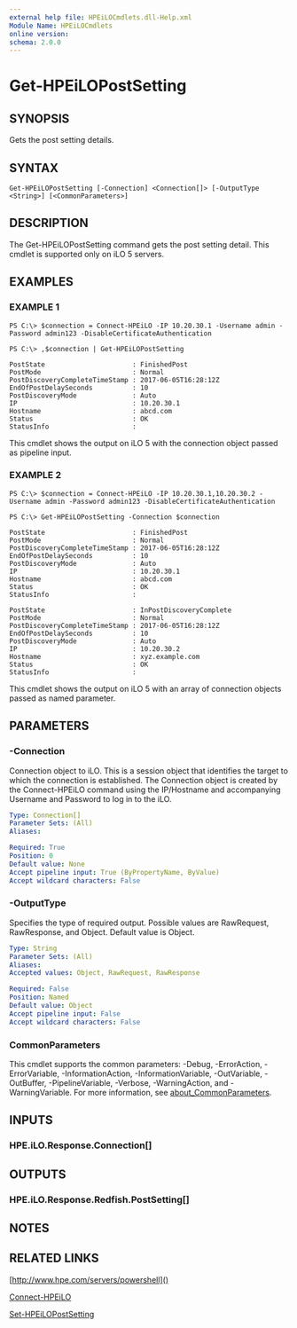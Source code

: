 ```yaml
---
external help file: HPEiLOCmdlets.dll-Help.xml
Module Name: HPEiLOCmdlets
online version:
schema: 2.0.0
---
```


# Get-HPEiLOPostSetting

## SYNOPSIS
Gets the post setting details.

## SYNTAX

```
Get-HPEiLOPostSetting [-Connection] <Connection[]> [-OutputType <String>] [<CommonParameters>]
```

## DESCRIPTION
The Get-HPEiLOPostSetting command gets the post setting detail.
This cmdlet is supported only on iLO 5 servers.

## EXAMPLES

### EXAMPLE 1
```
PS C:\> $connection = Connect-HPEiLO -IP 10.20.30.1 -Username admin -Password admin123 -DisableCertificateAuthentication

PS C:\> ,$connection | Get-HPEiLOPostSetting

PostState                      : FinishedPost
PostMode                       : Normal
PostDiscoveryCompleteTimeStamp : 2017-06-05T16:28:12Z
EndOfPostDelaySeconds          : 10
PostDiscoveryMode              : Auto
IP                             : 10.20.30.1
Hostname                       : abcd.com
Status                         : OK
StatusInfo                     :
```

This cmdlet shows the output on iLO 5 with the connection object passed as pipeline input.

### EXAMPLE 2
```
PS C:\> $connection = Connect-HPEiLO -IP 10.20.30.1,10.20.30.2 -Username admin -Password admin123 -DisableCertificateAuthentication

PS C:\> Get-HPEiLOPostSetting -Connection $connection 

PostState                      : FinishedPost
PostMode                       : Normal
PostDiscoveryCompleteTimeStamp : 2017-06-05T16:28:12Z
EndOfPostDelaySeconds          : 10
PostDiscoveryMode              : Auto
IP                             : 10.20.30.1
Hostname                       : abcd.com
Status                         : OK
StatusInfo                     : 

PostState                      : InPostDiscoveryComplete
PostMode                       : Normal
PostDiscoveryCompleteTimeStamp : 2017-06-05T16:28:12Z
EndOfPostDelaySeconds          : 10
PostDiscoveryMode              : Auto
IP                             : 10.20.30.2
Hostname                       : xyz.example.com
Status                         : OK
StatusInfo                     :
```

This cmdlet shows the output on iLO 5 with an array of connection objects passed as named parameter.

## PARAMETERS

### -Connection
Connection object to iLO.
This is a session object that identifies the target to which the connection is established.
The Connection object is created by the Connect-HPEiLO command using the IP/Hostname and accompanying Username and Password to log in to the iLO.

```yaml
Type: Connection[]
Parameter Sets: (All)
Aliases:

Required: True
Position: 0
Default value: None
Accept pipeline input: True (ByPropertyName, ByValue)
Accept wildcard characters: False
```

### -OutputType
Specifies the type of required output.
Possible values are RawRequest, RawResponse, and Object.
Default value is Object.

```yaml
Type: String
Parameter Sets: (All)
Aliases:
Accepted values: Object, RawRequest, RawResponse

Required: False
Position: Named
Default value: Object
Accept pipeline input: False
Accept wildcard characters: False
```

### CommonParameters
This cmdlet supports the common parameters: -Debug, -ErrorAction, -ErrorVariable, -InformationAction, -InformationVariable, -OutVariable, -OutBuffer, -PipelineVariable, -Verbose, -WarningAction, and -WarningVariable. For more information, see [about_CommonParameters](http://go.microsoft.com/fwlink/?LinkID=113216).

## INPUTS

### HPE.iLO.Response.Connection[]
## OUTPUTS

### HPE.iLO.Response.Redfish.PostSetting[]
## NOTES

## RELATED LINKS

[http://www.hpe.com/servers/powershell]()

[Connect-HPEiLO]()

[Set-HPEiLOPostSetting]()


